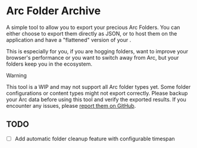 # Arc Folder Archive

A simple tool to allow you to export your precious Arc Folders. You can either choose to export them directly as JSON, or to host them on the application and have a "flattened" version of your .

This is especially for you, if you are hogging folders, want to improve your browser's performance or you want to switch away from Arc, but your folders keep you in the ecosystem.

> [!WARNING]
> This tool is a WIP and may not support all Arc folder types yet. Some folder configurations or content types might not export correctly. Please backup your Arc data before using this tool and verify the exported results. If you encounter any issues, please [report them on GitHub](https://github.com/your-username/arc-folder-archive/issues).


## TODO

- [ ] Add automatic folder cleanup feature with configurable timespan
